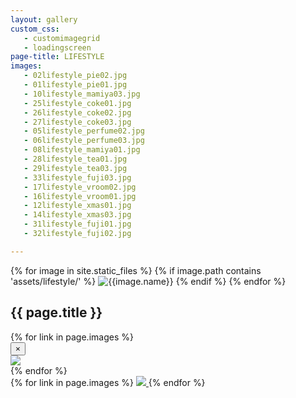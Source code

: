 ```yaml
---
layout: gallery
custom_css:
   - customimagegrid
   - loadingscreen
page-title: LIFESTYLE
images:
   - 02lifestyle_pie02.jpg
   - 01lifestyle_pie01.jpg   
   - 10lifestyle_mamiya03.jpg 
   - 25lifestyle_coke01.jpg
   - 26lifestyle_coke02.jpg
   - 27lifestyle_coke03.jpg
   - 05lifestyle_perfume02.jpg
   - 06lifestyle_perfume03.jpg  
   - 08lifestyle_mamiya01.jpg
   - 28lifestyle_tea01.jpg
   - 29lifestyle_tea03.jpg
   - 33lifestyle_fuji03.jpg 
   - 17lifestyle_vroom02.jpg
   - 16lifestyle_vroom01.jpg 
   - 12lifestyle_xmas01.jpg
   - 14lifestyle_xmas03.jpg
   - 31lifestyle_fuji01.jpg
   - 32lifestyle_fuji02.jpg

---
```


<section class="mobile-photos">
{% for image in site.static_files %}
	{% if image.path contains 'assets/lifestyle/' %}
		<img src="{{image.path}}" alt="{{image.name}}" id="index{{forloop.index}}" class="mobile-photos mobile-noclick"/>
	{% endif %}
{% endfor %}
</section>
<section id="modal">
	<h1> {{ page.title }} </h1>
	{% for link in page.images %}
	    <div class="modal fade" tabindex="-1" role="dialog" id="index{{forloop.index}}">
		  <div class="modal-dialog modal-lg">
		    <div class="modal-content">
			    <div class="modal-header">
			        <button type="button" class="close" data-dismiss="modal" aria-label="Close"><span aria-hidden="true">&times;</span></button>
			    </div>
				<img src="/assets/lifestyle/{{ page.permalink }}{{ link }}" id="{{image.path}}"/>
			</div><!-- /.modal-content -->
		  </div><!-- /.modal-dialog -->
		</div><!-- /.modal -->
	{% endfor %}
</section>
<section id="photos" class ="photos">
{% for link in page.images %}
    <a href="#index{{forloop.index}}" data-toggle="modal" data-target="#index{{forloop.index}}" class="mobile-noclick">
		<img src="/assets/lifestyle/{{ page.permalink }}{{ link }}" id="index{{forloop.index}}"/>
	</a>
	{% endfor %}
</section>